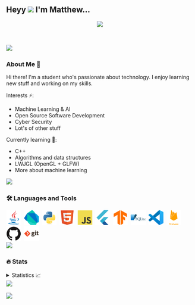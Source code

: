 <h2 align="left">Heyy <img src="https://media.giphy.com/media/hvRJCLFzcasrR4ia7z/giphy.gif" width="35"> I'm Matthew...</h2>

<div id="header" align="center">
  <img src="https://media.giphy.com/media/cmCEsJZHYBPels360q/giphy.gif" width="200"/>
  <p align="center"><img src="https://komarev.com/ghpvc/?username=FrozenBirdXD&style=flat-square&color=blue" alt=""></p>
</div>

<img src="https://user-images.githubusercontent.com/73097560/115834477-dbab4500-a447-11eb-908a-139a6edaec5c.gif">  

### About Me 🙂

Hi there! I'm a student who's passionate about technology. I enjoy learning new stuff and working on my skills.

Interests ⚡:
-   Machine Learning & AI
-   Open Source Software Development
-   Cyber Security
-   Lot's of other stuff

Currently learning 🌱:
-   C++
-   Algorithms and data structures
-   LWJGL (OpenGL + GLFW)
-   More about machine learning
    

<img src="https://user-images.githubusercontent.com/73097560/115834477-dbab4500-a447-11eb-908a-139a6edaec5c.gif"> 

### :hammer_and_wrench: Languages and Tools

<div>
  <img src="https://github.com/devicons/devicon/blob/master/icons/java/java-original.svg" title="Java" alt="Java" width="40" height="40"/>&nbsp;
  <img src="https://github.com/devicons/devicon/blob/master/icons/dart/dart-original.svg" title="Dart" alt="Dart" width="40" height="40"/>&nbsp;
  <img src="https://github.com/devicons/devicon/blob/master/icons/python/python-original.svg" title="Python" alt="Python" width="40" height="40"/>&nbsp;
  <img src="https://github.com/devicons/devicon/blob/master/icons/html5/html5-original.svg" title="HTML5" alt="HTML" width="40" height="40"/>&nbsp;
  <img src="https://github.com/devicons/devicon/blob/master/icons/javascript/javascript-original.svg" title="JavaScript" alt="JavaScript" width="40" height="40"/>&nbsp;
  <img src="https://github.com/devicons/devicon/blob/master/icons/flutter/flutter-original.svg" title="Flutter" alt="Flutter" width="40" height="40"/>&nbsp;
  <img src="https://github.com/devicons/devicon/blob/master/icons/tensorflow/tensorflow-original.svg" title="TensorFlow" alt="TensorFlow" width="40" height="40"/>&nbsp;
  <img src="https://github.com/devicons/devicon/blob/master/icons/sqlite/sqlite-original-wordmark.svg"  title="SQLite" alt="SQLite" width="40" height="40"/>&nbsp;
  <img src="https://github.com/devicons/devicon/blob/master/icons/vscode/vscode-original.svg" title="Visual Studio Code" alt="Visual Studio Code" width="40" height="40"/>&nbsp;
  <img src="https://github.com/devicons/devicon/blob/master/icons/firebase/firebase-plain-wordmark.svg" title="Firebase" alt="Firebase" width="40" height="40"/>&nbsp;
  <img src="https://github.com/devicons/devicon/blob/master/icons/github/github-original.svg" title="Github" alt="Github" width="40" height="40"/>&nbsp;
  <img src="https://github.com/devicons/devicon/blob/master/icons/git/git-original-wordmark.svg" title="Git" alt="Git" width="40" height="40"/>
</div>

<img src="https://user-images.githubusercontent.com/73097560/115834477-dbab4500-a447-11eb-908a-139a6edaec5c.gif"> 

### 🔥 Stats 

<details>
<summary>Statistics 📈</summary>
<br>

![GitHub Streak](https://streak-stats.demolab.com?user=FrozenBirdXD&theme=dracula)
![Matthew's GitHub stats](https://github-readme-stats-sigma-five.vercel.app/api?username=FrozenBirdXD&show_icons=true&theme=dracula)

![commits](http://github-profile-summary-cards.vercel.app/api/cards/profile-details?username=FrozenBirdXD&theme=dracula) 

![Top Langs](https://github-readme-stats.vercel.app/api/top-langs/?username=FrozenBirdXD&theme=dracula&hide=cmake,c%2B%2B,css)

<br>
Currently Coding & Listening to:

[![spotify-github-profile](https://spotify-github-profile.vercel.app/api/view?uid=ek25ji1lvsk5hntjz0nqnol9g&cover_image=true&theme=novatorem&show_offline=true&background_color=121212&interchange=false&bar_color=53b14f&bar_color_cover=false)](https://github.com/kittinan/spotify-github-profile)

</details>

<img src="https://user-images.githubusercontent.com/73097560/115834477-dbab4500-a447-11eb-908a-139a6edaec5c.gif"> 

![](https://quotes-github-readme.vercel.app/api?type=horizontal&theme=dark)




